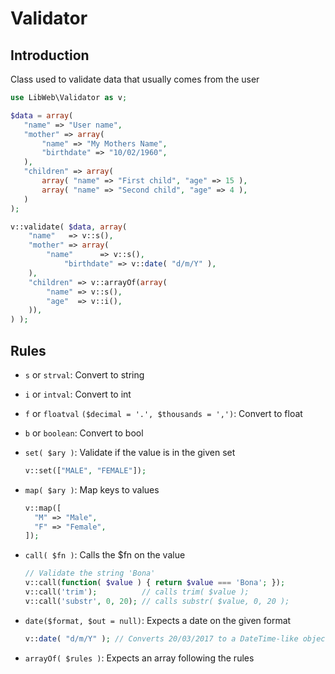 Validator
================================

Introduction
--------------------------------

Class used to validate data that usually comes from the user

```php
use LibWeb\Validator as v;

$data = array(
   "name" => "User name",
   "mother" => array(
       "name" => "My Mothers Name",
       "birthdate" => "10/02/1960",
   ),
   "children" => array(
       array( "name" => "First child", "age" => 15 ),
       array( "name" => "Second child", "age" => 4 ),
   )
);

v::validate( $data, array( 
    "name"   => v::s(),
	"mother" => array(
	    "name"      => v::s(),
            "birthdate" => v::date( "d/m/Y" ),
	),
	"children" => v::arrayOf(array(
		"name" => v::s(),
		"age"  => v::i(),	
	)),
) );
```

Rules
-------------------------------

  - `s` or `strval`: Convert to string
  - `i` or `intval`: Convert to int
  - `f` or `floatval` `($decimal = '.', $thousands = ',')`: Convert to float
  - `b` or `boolean`: Convert to bool
  - `set( $ary )`: Validate if the value is in the given set
     ```php
     v::set(["MALE", "FEMALE"]);
     ```
  
  - `map( $ary )`: Map keys to values
     ```php
     v::map([
       "M" => "Male", 
       "F" => "Female",
     ]);
     ```
  - `call( $fn )`: Calls the $fn on the value
     ```php
     // Validate the string 'Bona'
     v::call(function( $value ) { return $value === 'Bona'; });
     v::call('trim');          // calls trim( $value );
     v::call('substr', 0, 20); // calls substr( $value, 0, 20 );
     ```
  - `date($format, $out = null)`: Expects a date on the given format
     ```php
     v::date( "d/m/Y" ); // Converts 20/03/2017 to a DateTime-like object
     ```
  - `arrayOf( $rules )`: Expects an array following the rules
